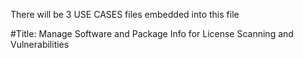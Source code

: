 There will be 3 USE CASES files embedded into this file

#Title: Manage Software and Package Info for License Scanning and Vulnerabilities

